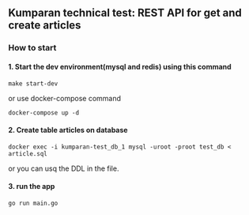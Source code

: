 ## Kumparan technical test: REST API for get and create articles

### How to start
#### 1. Start the dev environment(mysql and redis) using this command
```
make start-dev
```
or use docker-compose command
```
docker-compose up -d
```



#### 2. Create table articles on database
```
docker exec -i kumparan-test_db_1 mysql -uroot -proot test_db < article.sql
```
or you can usq the DDL in the file.

#### 3. run the app
```
go run main.go
```

